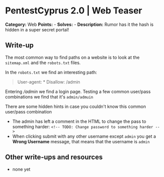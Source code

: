 # PentestCyprus 2.0 | Web Teaser

**Category:** Web
**Points:** -
**Solves:** -
**Description:**
Rumor has it the hash is hidden in a super secret portal!


## Write-up

The most common way to find paths on a website is to look at the `sitemap.xml` and the `robots.txt` files.  

In the `robots.txt` we find an interesting path:  

>User-agent: *
>Disallow: /admin

Entering */admin* we find a login page. Testing a few common user/pass combinations we find that it's `admin/admuin`  

There are some hidden hints in case you couldn't know this common user/pass combination  
- The admin has left a comment in the HTML to change the pass to something harder: `<!-- TODO: Change password to something harder -->`
- When clicking submit with any other username except `admin` you get a **Wrong Username** message, that means that the username is `admin`

## Other write-ups and resources

* none yet
